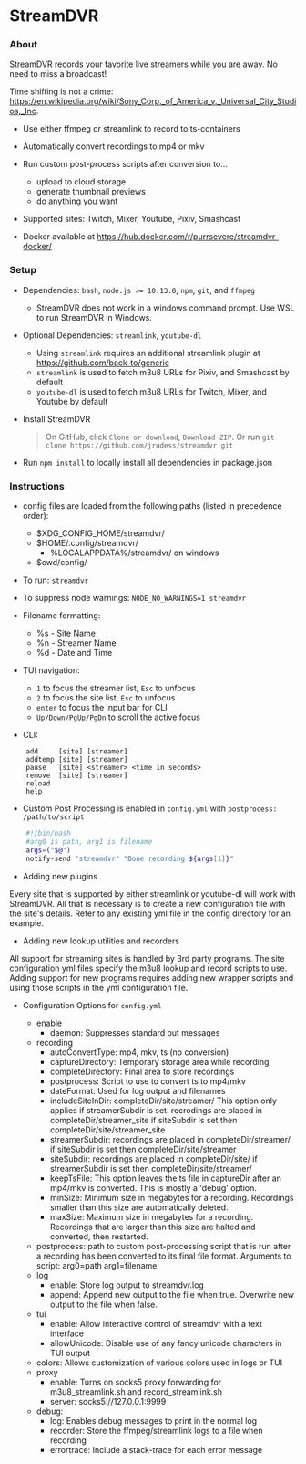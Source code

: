 StreamDVR
==========

### About ###

StreamDVR records your favorite live streamers while you are away.  No need to miss a broadcast!

Time shifting is not a crime:
https://en.wikipedia.org/wiki/Sony_Corp._of_America_v._Universal_City_Studios,_Inc.

* Use either ffmpeg or streamlink to record to ts-containers

* Automatically convert recordings to mp4 or mkv

* Run custom post-process scripts after conversion to...
    * upload to cloud storage
    * generate thumbnail previews
    * do anything you want

* Supported sites: Twitch, Mixer, Youtube, Pixiv, Smashcast

* Docker available at https://hub.docker.com/r/purrsevere/streamdvr-docker/

### Setup ###

* Dependencies: `bash`, `node.js >= 10.13.0`, `npm`, `git`, and `ffmpeg`
  * StreamDVR does not work in a windows command prompt.  Use WSL to run StreamDVR in Windows.
* Optional Dependencies: `streamlink`, `youtube-dl`

  * Using `streamlink` requires an additional streamlink plugin at https://github.com/back-to/generic
  * `streamlink` is used to fetch m3u8 URLs for Pixiv, and Smashcast by default
  * `youtube-dl` is used to fetch m3u8 URLs for Twitch, Mixer, and Youtube by default

* Install StreamDVR
  >On GitHub, click `Clone or download`, `Download ZIP`.
  >Or run `git clone https://github.com/jrudess/streamdvr.git`

* Run `npm install` to locally install all dependencies in package.json

### Instructions ###

* config files are loaded from the following paths (listed in precedence order):
  * $XDG_CONFIG_HOME/streamdvr/
  * $HOME/.config/streamdvr/
    * %LOCALAPPDATA%/streamdvr/ on windows
  * $cwd/config/

* To run: `streamdvr`
* To suppress node warnings: `NODE_NO_WARNINGS=1 streamdvr`

* Filename formatting:
  * %s - Site Name
  * %n - Streamer Name
  * %d - Date and Time

* TUI navigation:
  * `1` to focus the streamer list, `Esc` to unfocus
  * `2` to focus the site list, `Esc` to unfocus
  * `enter` to focus the input bar for CLI
  * `Up/Down/PgUp/PgDn` to scroll the active focus

* CLI:
```
    add     [site] [streamer]
    addtemp [site] [streamer]
    pause   [site] <streamer> <time in seconds>
    remove  [site] [streamer]
    reload
    help
```
* Custom Post Processing is enabled in `config.yml` with `postprocess: /path/to/script`
```bash
    #!/bin/bash
    #arg0 is path, arg1 is filename
    args=("$@")
    notify-send "streamdvr" "Done recording ${args[1]}"
```
* Adding new plugins

Every site that is supported by either streamlink or youtube-dl will work with StreamDVR.  All that is necessary is to create a new configuration file with the site's details.  Refer to any existing yml file in the config directory for an example.

* Adding new lookup utilities and recorders

All support for streaming sites is handled by 3rd party programs.  The site configuration yml files specify the m3u8 lookup and record scripts to use.   Adding support for new programs requires adding new wrapper scripts and using those scripts in the yml configuration file.

* Configuration Options for `config.yml`

    * enable
        * daemon: Suppresses standard out messages
    * recording
        * autoConvertType: mp4, mkv, ts (no conversion)
        * captureDirectory: Temporary storage area while recording
        * completeDirectory: Final area to store recordings
        * postprocess: Script to use to convert ts to mp4/mkv
        * dateFormat: Used for log output and filenames
        * includeSiteInDir: completeDir/site/streamer/
          This option only applies if streamerSubdir is set.
          recrodings are placed in completeDir/streamer_site
          if siteSubdir is set then completeDir/site/streamer_site
        * streamerSubdir:
          recordings are placed in completeDir/streamer/
          if siteSubdir is set then completeDir/site/streamer
        * siteSubdir:
          recordings are placed in completeDir/site/
          if streamerSubdir is set then completeDir/site/streamer/
        * keepTsFile:
          This option leaves the ts file in captureDir after an
          mp4/mkv is converted.  This is mostly a 'debug' option.
        * minSize: Minimum size in megabytes for a recording.
          Recordings smaller than this size are automatically deleted.
        * maxSize: Maximum size in megabytes for a recording.
          Recordings that are larger than this size are halted and
          converted, then restarted.
    * postprocess: path to custom post-processing script that is run after
      a recording has been converted to its final file format.
      Arguments to script: arg0=path arg1=filename
    * log
        * enable: Store log output to streamdvr.log
        * append:
          Append new output to the file when true.
          Overwrite new output to the file when false.
    * tui
        * enable: Allow interactive control of streamdvr with a text interface
        * allowUnicode: Disable use of any fancy unicode characters in TUI output
    * colors:  Allows customization of various colors used in logs or TUI
    * proxy
        * enable: Turns on socks5 proxy forwarding for m3u8_streamlink.sh and record_streamlink.sh
        * server: socks5://127.0.0.1:9999
    * debug:
        * log: Enables debug messages to print in the normal log
        * recorder: Store the ffmpeg/streamlink logs to a file when recording
        * errortrace: Include a stack-trace for each error message


